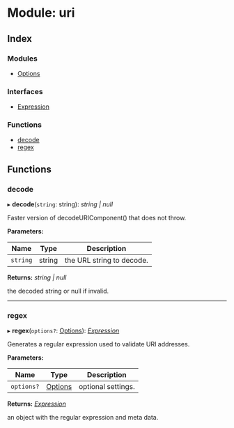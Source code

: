 
# Module: uri

## Index

### Modules

* [Options](_address_3_2_0_index_d_.uri.options.md)

### Interfaces

* [Expression](../interfaces/_address_3_2_0_index_d_.uri.expression.md)

### Functions

* [decode](_address_3_2_0_index_d_.uri.md#decode)
* [regex](_address_3_2_0_index_d_.uri.md#regex)

## Functions

###  decode

▸ **decode**(`string`: string): *string | null*

Faster version of decodeURIComponent() that does not throw.

**Parameters:**

Name | Type | Description |
------ | ------ | ------ |
`string` | string | the URL string to decode.  |

**Returns:** *string | null*

the decoded string or null if invalid.

___

###  regex

▸ **regex**(`options?`: [Options](_address_3_2_0_index_d_.uri.options.md)): *[Expression](../interfaces/_address_3_2_0_index_d_.uri.expression.md)*

Generates a regular expression used to validate URI addresses.

**Parameters:**

Name | Type | Description |
------ | ------ | ------ |
`options?` | [Options](_address_3_2_0_index_d_.uri.options.md) | optional settings.  |

**Returns:** *[Expression](../interfaces/_address_3_2_0_index_d_.uri.expression.md)*

an object with the regular expression and meta data.

